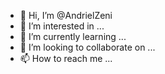 - 👋 Hi, I’m @AndrielZeni
- 👀 I’m interested in ...
- 🌱 I’m currently learning ...
- 💞️ I’m looking to collaborate on ...
- 📫 How to reach me ...

<!---
AndrielZeni/AndrielZeni is a ✨ special ✨ repository because its `README.md` (this file) appears on your GitHub profile.
You can click the Preview link to take a look at your changes.
--->

